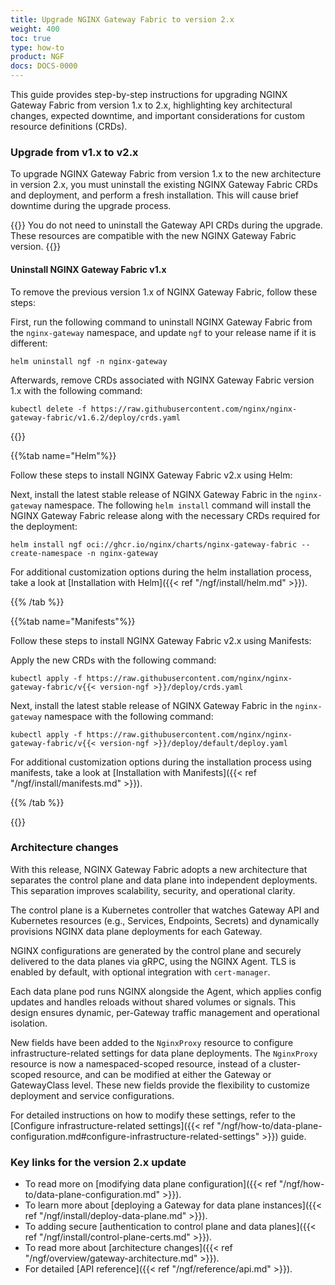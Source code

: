 ```yaml
---
title: Upgrade NGINX Gateway Fabric to version 2.x
weight: 400
toc: true
type: how-to
product: NGF
docs: DOCS-0000
---
```


This guide provides step-by-step instructions for upgrading NGINX Gateway Fabric from version 1.x to 2.x, highlighting key architectural changes, expected downtime, and important considerations for custom resource definitions (CRDs).


### Upgrade from v1.x to v2.x

To upgrade NGINX Gateway Fabric from version 1.x to the new architecture in version 2.x, you must uninstall the existing NGINX Gateway Fabric CRDs and deployment, and perform a fresh installation. This will cause brief downtime during the upgrade process.

{{<note>}} You do not need to uninstall the Gateway API CRDs during the upgrade. These resources are compatible with the new NGINX Gateway Fabric version. {{</note>}}

#### Uninstall NGINX Gateway Fabric v1.x

To remove the previous version 1.x of NGINX Gateway Fabric, follow these steps:

First, run the following command to uninstall NGINX Gateway Fabric from the `nginx-gateway` namespace, and update `ngf` to your release name if it is different:

```shell
helm uninstall ngf -n nginx-gateway 
```

Afterwards, remove CRDs associated with NGINX Gateway Fabric version 1.x with the following command:

```shell
kubectl delete -f https://raw.githubusercontent.com/nginx/nginx-gateway-fabric/v1.6.2/deploy/crds.yaml
```

{{<tabs name="install-ngf-2.x">}}

{{%tab name="Helm"%}}

Follow these steps to install NGINX Gateway Fabric v2.x using Helm:

Next, install the latest stable release of NGINX Gateway Fabric in the `nginx-gateway` namespace. The following `helm install` command will install the NGINX Gateway Fabric release along with the necessary CRDs required for the deployment:

```shell
helm install ngf oci://ghcr.io/nginx/charts/nginx-gateway-fabric --create-namespace -n nginx-gateway
```

For additional customization options during the helm installation process, take a look at [Installation with Helm]({{< ref "/ngf/install/helm.md" >}}).

{{% /tab %}}

{{%tab name="Manifests"%}}

Follow these steps to install NGINX Gateway Fabric v2.x using Manifests:

Apply the new CRDs with the following command:

```shell
kubectl apply -f https://raw.githubusercontent.com/nginx/nginx-gateway-fabric/v{{< version-ngf >}}/deploy/crds.yaml
```

Next, install the latest stable release of NGINX Gateway Fabric in the `nginx-gateway` namespace with the following command:

```shell
kubectl apply -f https://raw.githubusercontent.com/nginx/nginx-gateway-fabric/v{{< version-ngf >}}/deploy/default/deploy.yaml
```

For additional customization options during the installation process using manifests, take a look at [Installation with Manifests]({{< ref "/ngf/install/manifests.md" >}}).

{{% /tab %}}

{{</tabs>}}


### Architecture changes

With this release, NGINX Gateway Fabric adopts a new architecture that separates the control plane and data plane into independent deployments. This separation improves scalability, security, and operational clarity.

The control plane is a Kubernetes controller that watches Gateway API and Kubernetes resources (e.g., Services, Endpoints, Secrets) and dynamically provisions NGINX data plane deployments for each Gateway.

NGINX configurations are generated by the control plane and securely delivered to the data planes via gRPC, using the NGINX Agent. TLS is enabled by default, with optional integration with `cert-manager`.

Each data plane pod runs NGINX alongside the Agent, which applies config updates and handles reloads without shared volumes or signals. This design ensures dynamic, per-Gateway traffic management and operational isolation.

New fields have been added to the `NginxProxy` resource to configure infrastructure-related settings for data plane deployments. The `NginxProxy` resource is now a namespaced-scoped resource, instead of a cluster-scoped resource, and can be modified at either the Gateway or GatewayClass level. These new fields provide the flexibility to customize deployment and service configurations.

For detailed instructions on how to modify these settings, refer to the [Configure infrastructure-related settings]({{< ref "/ngf/how-to/data-plane-configuration.md#configure-infrastructure-related-settings" >}}) guide.


### Key links for the version 2.x update

- To read more on [modifying data plane configuration]({{< ref "/ngf/how-to/data-plane-configuration.md" >}}).
- To learn more about [deploying a Gateway for data plane instances]({{< ref "/ngf/install/deploy-data-plane.md" >}}).
- To adding secure [authentication to control plane and data planes]({{< ref "/ngf/install/control-plane-certs.md" >}}).
- To read more about [architecture changes]({{< ref "/ngf/overview/gateway-architecture.md" >}}).
- For detailed [API reference]({{< ref "/ngf/reference/api.md" >}}).
